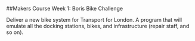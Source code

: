 ##Makers Course Week 1: Boris Bike Challenge

Deliver a new bike system for Transport for London.
A program that will emulate all the docking stations, bikes, and infrastructure (repair staff, and so on). 

